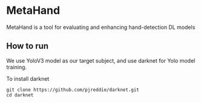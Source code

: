 # MetaHand
MetaHand is a tool for evaluating and enhancing hand-detection DL models

## How to run
We use YoloV3 model as our target subject, and use darknet for Yolo model training.

To install darknet
```
git clone https://github.com/pjreddie/darknet.git
cd darknet

```

